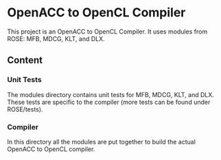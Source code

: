 OpenACC to OpenCL Compiler
==========================

This project is an OpenACC to OpenCL Compiler. It uses modules from ROSE: MFB, MDCG, KLT, and DLX.

## Content

### Unit Tests

The modules directory contains unit tests for MFB, MDCG, KLT, and DLX. These tests are specific to the compiler (more tests can be found under ROSE/tests).

### Compiler

In this directory all the modules are put together to build the actual OpenACC to OpenCL compiler.

